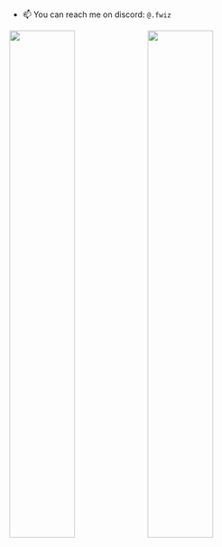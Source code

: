 


- 📫 You can reach me on discord: `@.fwiz`
<!--
**fwizzz/fwizzz** is a ✨ _special_ ✨ repository because its `README.md` (this file) appears on your GitHub profile.

Here are some ideas to get you started:

- 🔭 I’m currently working on ...
- 🌱 I’m currently learning ...
- 👯 I’m looking to collaborate on ...
- 🤔 I’m looking for help with ...
- 💬 Ask me about ...
- 📫 How to reach me: ...
- 😄 Pronouns: ...
- ⚡ Fun fact: ...
-->

<a href="https://github.com/fvviz">
    <img align="left" width="48%" src="https://github-readme-stats.vercel.app/api?username=fvviz&show_icons=true&theme=radical&hide_border=true" />
    <img width="48%" src="https://github-readme-stats.vercel.app/api/top-langs/?username=fvviz&theme=radical&hide_border=true&layout=compact&card_width=445&bg_color=00000000" />
</a>




